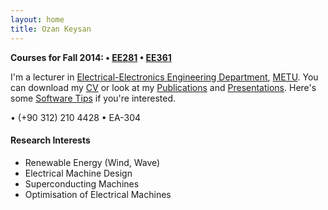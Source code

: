 ```yaml
---
layout: home
title: Ozan Keysan
---
```


**Courses for Fall 2014: <span class="meta">&#8226;</span> [EE281](/ee281) <span class="meta">&#8226;</span>  [EE361](/ee361)**

I'm a lecturer in  [Electrical-Electronics Engineering Department](http://www.eee.metu.edu.tr), [METU](http://www.metu.edu.tr).
You can download my [CV](/cv) or look at my [Publications](/papers) and [Presentations](/presentations). Here's some [Software Tips](/tips) if you're interested.

<p> <script type="text/javascript">
// http://csarven.ca/hiding-email-addresses
    var string1 = "o.keysan";
    var string2 = "@";
    var string3 = "ed.ac.uk";
    var string4 = string1 + string2 + string3;
    document.write("<a href=" + "mail" + "to:" + string1 + string2 + string3 + ">" + string4 + "</a>");

</script>

<span class="meta">&#8226;</span> 
(+90 312) 210 4428 <span class="meta">&#8226;</span> EA-304 </p>

#### Research Interests

- Renewable Energy (Wind, Wave)
- Electrical Machine Design 
- Superconducting Machines
- Optimisation of Electrical Machines
